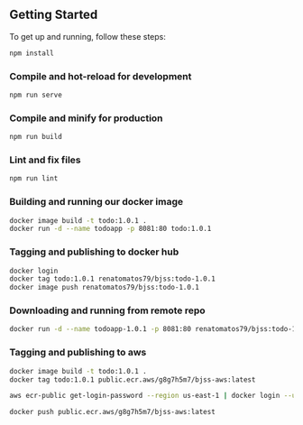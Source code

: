 ## Getting Started

To get up and running, follow these steps:

```bash
npm install
```

### Compile and hot-reload for development

```bash
npm run serve
```

### Compile and minify for production

```bash
npm run build
```

### Lint and fix files

```bash
npm run lint
```

### Building and running our docker image

```bash
docker image build -t todo:1.0.1 .
docker run -d --name todoapp -p 8081:80 todo:1.0.1
```

### Tagging and publishing to docker hub

```bash
docker login
docker tag todo:1.0.1 renatomatos79/bjss:todo-1.0.1
docker image push renatomatos79/bjss:todo-1.0.1
```

### Downloading and running from remote repo

```bash
docker run -d --name todoapp-1.0.1 -p 8081:80 renatomatos79/bjss:todo-1.0.1
```

### Tagging and publishing to aws

```bash
docker image build -t todo:1.0.1 .
docker tag todo:1.0.1 public.ecr.aws/g8g7h5m7/bjss-aws:latest

aws ecr-public get-login-password --region us-east-1 | docker login --username AWS --password-stdin public.ecr.aws/g8g7h5m7

docker push public.ecr.aws/g8g7h5m7/bjss-aws:latest
```
